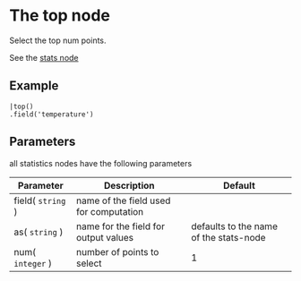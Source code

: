 The top node
=====================

Select the top num points.

See the [stats node](/nodes/stats)

Example
-------

```dfs      
|top()
.field('temperature') 
```

Parameters
----------
all statistics nodes have the following parameters

Parameter     | Description | Default 
--------------|-------------|--------- 
field( `string` )|name of the field used for computation|
as( `string` )| name for the field for output values| defaults to the name of the stats-node
num( `integer` )| number of points to select|1
